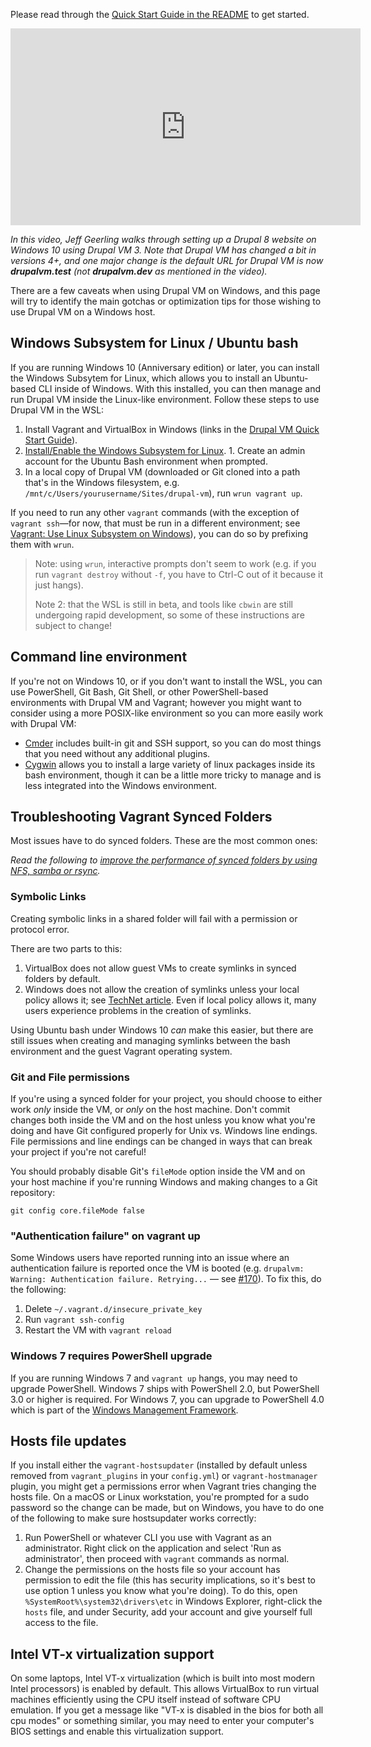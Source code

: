 Please read through the [Quick Start Guide in the README](https://github.com/geerlingguy/drupal-vm#quick-start-guide) to get started.

<iframe width="560" height="315" src="https://www.youtube.com/embed/mNio_aXMLos" frameborder="0" allowfullscreen></iframe>

_In this video, Jeff Geerling walks through setting up a Drupal 8 website on Windows 10 using Drupal VM 3. Note that Drupal VM has changed a bit in versions 4+, and one major change is the default URL for Drupal VM is now **drupalvm.test** (not **drupalvm.dev** as mentioned in the video)._

There are a few caveats when using Drupal VM on Windows, and this page will try to identify the main gotchas or optimization tips for those wishing to use Drupal VM on a Windows host.

## Windows Subsystem for Linux / Ubuntu bash

If you are running Windows 10 (Anniversary edition) or later, you can install the Windows Subsytem for Linux, which allows you to install an Ubuntu-based CLI inside of Windows. With this installed, you can then manage and run Drupal VM inside the Linux-like environment. Follow these steps to use Drupal VM in the WSL:

  1. Install Vagrant and VirtualBox in Windows (links in the [Drupal VM Quick Start Guide](https://github.com/geerlingguy/drupal-vm#quick-start-guide)).
  2. [Install/Enable the Windows Subsystem for Linux](https://msdn.microsoft.com/en-us/commandline/wsl/install_guide).
    1. Create an admin account for the Ubuntu Bash environment when prompted.
  3. In a local copy of Drupal VM (downloaded or Git cloned into a path that's in the Windows filesystem, e.g. `/mnt/c/Users/yourusername/Sites/drupal-vm`), run `wrun vagrant up`.

If you need to run any other `vagrant` commands (with the exception of `vagrant ssh`—for now, that must be run in a different environment; see [Vagrant: Use Linux Subsystem on Windows](https://github.com/mitchellh/vagrant/issues/7731)), you can do so by prefixing them with `wrun`.

> Note: using `wrun`, interactive prompts don't seem to work (e.g. if you run `vagrant destroy` without `-f`, you have to Ctrl-C out of it because it just hangs).
>
> Note 2: that the WSL is still in beta, and tools like `cbwin` are still undergoing rapid development, so some of these instructions are subject to change!

## Command line environment

If you're not on Windows 10, or if you don't want to install the WSL, you can use PowerShell, Git Bash, Git Shell, or other PowerShell-based environments with Drupal VM and Vagrant; however you might want to consider using a more POSIX-like environment so you can more easily work with Drupal VM:

  - [Cmder](http://cmder.net/) includes built-in git and SSH support, so you can do most things that you need without any additional plugins.
  - [Cygwin](https://www.cygwin.com/) allows you to install a large variety of linux packages inside its bash environment, though it can be a little more tricky to manage and is less integrated into the Windows environment.

## Troubleshooting Vagrant Synced Folders

Most issues have to do synced folders. These are the most common ones:

_Read the following to [improve the performance of synced folders by using NFS, samba or rsync](../other/performance.md#improving-performance-on-windows)._

### Symbolic Links

Creating symbolic links in a shared folder will fail with a permission or protocol error.

There are two parts to this:

  1. VirtualBox does not allow guest VMs to create symlinks in synced folders by default.
  2. Windows does not allow the creation of symlinks unless your local policy allows it; see [TechNet article](https://technet.microsoft.com/en-us/library/dn221947%28v=ws.10%29.aspx). Even if local policy allows it, many users experience problems in the creation of symlinks.

Using Ubuntu bash under Windows 10 _can_ make this easier, but there are still issues when creating and managing symlinks between the bash environment and the guest Vagrant operating system.

### Git and File permissions

If you're using a synced folder for your project, you should choose to either work _only_ inside the VM, or _only_ on the host machine. Don't commit changes both inside the VM and on the host unless you know what you're doing and have Git configured properly for Unix vs. Windows line endings. File permissions and line endings can be changed in ways that can break your project if you're not careful!

You should probably disable Git's `fileMode` option inside the VM and on your host machine if you're running Windows and making changes to a Git repository:

    git config core.fileMode false

### "Authentication failure" on vagrant up

Some Windows users have reported running into an issue where an authentication failure is reported once the VM is booted (e.g. `drupalvm: Warning: Authentication failure. Retrying...` — see [#170](https://github.com/geerlingguy/drupal-vm/issues/170)). To fix this, do the following:

  1. Delete `~/.vagrant.d/insecure_private_key`
  2. Run `vagrant ssh-config`
  3. Restart the VM with `vagrant reload`

### Windows 7 requires PowerShell upgrade

If you are running Windows 7 and `vagrant up` hangs, you may need to upgrade PowerShell. Windows 7 ships with PowerShell 2.0, but PowerShell 3.0 or higher is required. For Windows 7, you can upgrade to PowerShell 4.0 which is part of the [Windows Management Framework](http://www.microsoft.com/en-us/download/details.aspx?id=40855).

## Hosts file updates

If you install either the `vagrant-hostsupdater` (installed by default unless removed from `vagrant_plugins` in your `config.yml`) or `vagrant-hostmanager` plugin, you might get a permissions error when Vagrant tries changing the hosts file. On a macOS or Linux workstation, you're prompted for a sudo password so the change can be made, but on Windows, you have to do one of the following to make sure hostsupdater works correctly:

  1. Run PowerShell or whatever CLI you use with Vagrant as an administrator. Right click on the application and select 'Run as administrator', then proceed with `vagrant` commands as normal.
  2. Change the permissions on the hosts file so your account has permission to edit the file (this has security implications, so it's best to use option 1 unless you know what you're doing). To do this, open `%SystemRoot%\system32\drivers\etc` in Windows Explorer, right-click the `hosts` file, and under Security, add your account and give yourself full access to the file.

## Intel VT-x virtualization support

On some laptops, Intel VT-x virtualization (which is built into most modern Intel processors) is enabled by default. This allows VirtualBox to run virtual machines efficiently using the CPU itself instead of software CPU emulation. If you get a message like "VT-x is disabled in the bios for both all cpu modes" or something similar, you may need to enter your computer's BIOS settings and enable this virtualization support.
